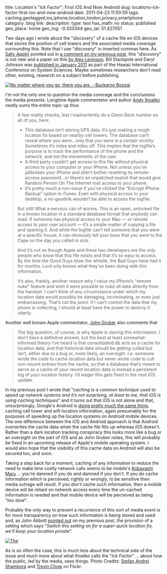 title: Location's "Ick Factor"; First iOS And Now Android
slug: locations-ick-factor-first-ios-and-now-android
date: 2011-04-23 11:50:59
tags: caching,geotagged,ios,iphone,location,london,privacy,smartphone
category: blog
link: 
description: 
type: text
has_math: no
status: published
geo_place: home
geo_lng: -0.333344
geo_lat: 51.427051

Two days ago I wrote about the "*discovery*" of a cache file on iOS devices that stores the position of cell towers and the associated media coverage surrounding this. Note that I use "*discovery*" in inverted commas here. As [Sally Applin](http://www.sally.com/ "http://www.sally.com/") pointed out in [a comment on my previous post](/2011/04/21/ios-location-tracking-gross-invasion-of-privacy-or-media-sensationalism), this "*discovery*" is not new and a paper on this [by Alex Levinson](https://alexlevinson.wordpress.com/2011/04/21/3-major-issues-with-the-latest-iphone-tracking-discovery/ "https://alexlevinson.wordpress.com/2011/04/21/3-major-issues-with-the-latest-iphone-tracking-discovery/"), Bill Stackpole and Daryl Johnson was [published in January 2011](http://www.computer.org/portal/web/csdl/doi/10.1109/HICSS.2011.440 "http://www.computer.org/portal/web/csdl/doi/10.1109/HICSS.2011.440") as part of the Hawaii International Conference on System Sciences. Maybe sometimes researchers don't read other, existing, research on a subject before publishing.

<!-- TEASER_END -->

[![No matter where you go, there you are. - Buckaroo Bonzai](http://farm1.static.flickr.com/209/493343628_98052395a0_d.jpg)](http://www.flickr.com/photos/st_a_sh/493343628/in/faves-vicchi/ "No matter where you go, there you are. - Buckaroo Bonzai")

I'm not the only one to question the media coverage and the conclusions the media presents. Longtime Apple commentator and author [Andy Ihnatko](http://ihnatko.com/2011/04/20/hey-wonderful-theres-a-location-tracking-file-on-my-iphone/ "http://ihnatko.com/2011/04/20/hey-wonderful-theres-a-location-tracking-file-on-my-iphone/") neatly sums the entire topic up thus



> A few reality checks, lest I inadvertently do a Glenn Beck number on all of you, here:
> * This database isn’t storing GPS data. It’s just making a rough location fix based on nearby cell towers. The database can’t reveal where you were…only that you were in a certain vicinity. Sometimes it’s miles and miles off. This implies that the logfile’s purpose is to track the performance of the phone and the network, and not the movements of the user.
> * A third party couldn’t get access to this file without physical access to your computer or your iPhone. Not unless you’ve jailbroken your iPhone and didn’t bother resetting its remote-access password…or there’s an unpatched exploit that would give Random Person On The Internet root access to your phone.
> * It’s pretty much a non-issue if you’ve clicked the “Encrypt iPhone Backup” option in iTunes. Even with physical access to your desktop, a no-goodnik wouldn’t be able to access the logfile.
> 
> 
> But still! What a nervous can of worms. This is an open, unlocked file in a known location in a standard database format that anybody can read. If someone has physical access to your Mac — or remote access to your user account — it’s a simple matter of copying a file and opening it. And while the logfile can’t tell someone that you were at a specific house, it can obviously tell your boss that you went to the Cape on the day you called in sick.
> 
> And it’s not as though Apple and these two developers are the only people who know that this file exists and that it’s so easy to access. By the time the Good Guys blow the whistle, the Bad Guys have had it for months. Lord only knows what they’ve been doing with this information.
> 
> It’s also, frankly, another reason why I value my iPhone’s “remote nuke” feature and wish it were possible to nuke all data directly from the handset. I can’t think of any circumstance under which my location data would possibly be damaging, incriminating, or even just embarrassing. That’s not the point: if I can’t control the data that my phone is collecting, I should at least have the power to destroy it utterly.


Another well known Apple commentator, [John Gruber](http://daringfireball.net/linked/2011/04/21/andy-ihnatko-location-log "http://daringfireball.net/linked/2011/04/21/andy-ihnatko-location-log") also comments that

> The big question, of course, is why Apple is storing this information. I don’t have a definitive answer, but the best at least somewhat-informed theory I’ve heard is that consolidated.db acts as a cache for location data, and that historical data should be getting culled but isn’t, either due to a bug or, more likely, an oversight. I.e. someone wrote the code to cache location data but never wrote code to cull non-recent entries from the cache, so that a database that’s meant to serve as a cache of your recent location data is instead a persistent log of your location history. I’d wager this gets fixed in the next iOS update.


In my previous post I wrote that "*caching is a common technique used to speed up network systems and it’s not surprising, at least to me, that iOS is using caching techniques*" and it turns out that iOS is not alone and that, unsurprisingly, Google's Android is [doing pretty much the same thing](https://github.com/packetlss/android-locdump "https://github.com/packetlss/android-locdump"), caching cell tower and wifi location information, again presumably for the purposes of speeding up the location systems on Android mobile devices. The one difference between the iOS and Android approach is that Android overwrites the cache data when the cache file fills up whereas iOS doesn't. Rather than a dark location tracking conspiracy this looks more like a bug or an oversight on the part of iOS and as John Gruber notes, this will probably be fixed in an upcoming release of Apple's mobile operating system. I would also hope that the visibility of this cache data on Android will also be secured too, and soon.

Taking a step back for a moment, caching of any information to reduce the need to make time costly network calls seems to be mobile's [Kobayashi Maru](http://en.wikipedia.org/wiki/Kobayashi_Maru "http://en.wikipedia.org/wiki/Kobayashi_Maru") ... you're damned if you do and damned if you don't. If you *do* cache information which is perceived, rightly or wrongly, to be sensitive then media outrage will result. If you *don't* cache such information, then a mobile device will be reliant on network access every time the un-cached information is needed and that mobile device will be perceived as being "*too slow*".

Probably the only way to prevent a recurrence of this sort of media event is for more transparency on how such information is being stored and used and, as John Abbott [pointed out](/2011/04/21/ios-location-tracking-gross-invasion-of-privacy-or-media-sensationalism) on my previous post, the provision of a setting which says "*Switch this setting on for a super-quick location fix, we’ll keep your location private*".

[![The](http://farm4.static.flickr.com/3158/2614601295_92720a02cb_d.jpg)](http://www.flickr.com/photos/trevin/2614601295/ "The Ick Factor")

As is so often the case, this is much less about the technical side of the issue and much more about what Ihnatko calls the "*Ick Factor*" ... about how the public, led by the media, sees things.
Photo Credits: [Stefan Andrej Shambora](http://www.flickr.com/photos/st_a_sh/493343628/in/faves-vicchi/ "http://www.flickr.com/photos/st_a_sh/493343628/in/faves-vicchi/") and [Trevin Chow](http://www.flickr.com/photos/trevin/2614601295/ "http://www.flickr.com/photos/trevin/2614601295/") on Flickr.


